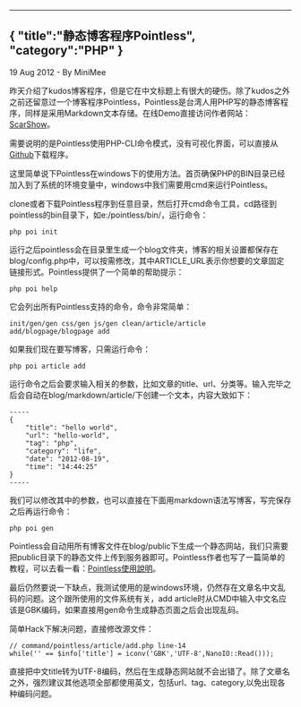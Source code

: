 -----
{
    "title":"静态博客程序Pointless",
    "category":"PHP"
}
-----

<p class="meta">19 Aug 2012 - By MiniMee</p>

昨天介绍了kudos博客程序，但是它在中文标题上有很大的硬伤。除了kudos之外之前还留意过一个博客程序Pointless，Pointless是台湾人用PHP写的静态博客程序，同样是采用Markdown文本存储。在线Demo直接访问作者网站：[ScarShow](http://scar.simcz.tw/)。

需要说明的是Pointless使用PHP-CLI命令模式，没有可视化界面，可以直接从[Github](https://github.com/scarwu/Pointless)下载程序。

这里简单说下Pointless在windows下的使用方法。首页确保PHP的BIN目录已经加入到了系统的环境变量中，windows中我们需要用cmd来运行Pointless。

clone或者下载Pointless程序到任意目录，然后打开cmd命令工具，cd路径到pointless的bin目录下，如e:/pointless/bin/，运行命令：

    php poi init

运行之后pointless会在目录里生成一个blog文件夹，博客的相关设置都保存在blog/config.php中，可以按需修改，其中ARTICLE_URL表示你想要的文章固定链接形式。Pointless提供了一个简单的帮助提示：

    php poi help

它会列出所有Pointless支持的命令，命令非常简单：

    init/gen/gen css/gen js/gen clean/article/article add/blogpage/blogpage add

如果我们现在要写博客，只需运行命令：

    php poi article add

运行命令之后会要求输入相关的参数，比如文章的title、url、分类等。输入完毕之后会自动在blog/markdown/article/下创建一个文本，内容大致如下：

    -----
    {
        "title": "hello world",
        "url": "hello-world",
        "tag": "php",
        "category": "life",
        "date": "2012-08-19",
        "time": "14:44:25"
    }
    -----

我们可以修改其中的参数，也可以直接在下面用markdown语法写博客，写完保存之后再运行命令：

    php poi gen

Pointless会自动用所有博客文件在blog/public下生成一个静态网站，我们只需要把public目录下的静态文件上传到服务器即可。Pointless作者也写了一篇简单的教程，可以去看一看：[Pointless使用說明](http://scar.simcz.tw/article/2012/05/07/pointless-readme/)。

最后仍然要说一下缺点，我测试使用的是windows环境，仍然存在文章名中文乱码的问题。这个跟所使用的文件系统有关，add article时从CMD中输入中文名应该是GBK编码，如果直接用gen命令生成静态页面之后会出现乱码。

简单Hack下解决问题，直接修改源文件：

    // command/pointless/article/add.php line-14
    while('' == $info['title'] = iconv('GBK','UTF-8',NanoIO::Read()));

直接把中文title转为UTF-8编码，然后在生成静态网站就不会出错了。除了文章名之外，强烈建议其他选项全部都使用英文，包括url、tag、category,以免出现各种编码问题。

